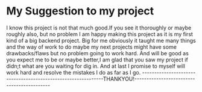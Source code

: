 # My Suggestion  to my project
I know this project is not that much good.If you see it thoroughly or maybe roughly also, but no problem I am happy making this project as it is my first kind of a big backend project. Big for me obviously it taught me many things and the way of work to do maybe my next projects might have some drawbacks/flaws but no problem going to work hard. And will be good as you expect me to be or maybe better,I am glad that you saw my project if didn;t what are you waiting for dig in. And at last I promise to myself will work hard and resolve the mistakes I do as far as I go.
--------------------------------------------------------------THANKYOU!------------------------------------------- 